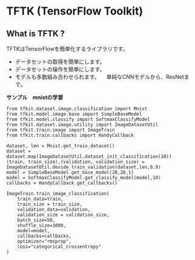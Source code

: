 # TFTK (TensorFlow Toolkit)

## What is TFTK ?

TFTKはTensorFlowを簡単化するライブラリです。

* データセットの取得を簡単にします。
* データセットの操作を簡単にします。
* モデルも多数組み合わせられます。
　単純なCNNモデルから、ResNetまで。

__サンプル　mnistの学習__
```
from tfkit.dataset.image.classification import Mnist
from tfkit.model.image.base import SimpleBaseModel
from tfkit.model.classify import SoftmaxClassifyModel
from tfkit.dataset.image.utility import ImageDatasetUtil
from tfkit.train.image import ImageTrain
from tfkit.train.callbacks import HandyCallback

dataset, len = Mnist.get_train_dataset()
dataset = dataset.map(ImageDatasetUtil.dataset_init_classification(10))
(train, train_size),(validation, validation_size) = ImageDatasetUtil.devide_train_validation(dataset,len,0.9)
model = SimpleBaseModel.get_base_model(28,28,1)
model = SoftmaxClassifyModel.get_classify_model(model,10)
callbacks = HandyCallback.get_callbacks()

ImageTrain.train_image_classification(
    train_data=train,
    train_size = train_size,
    validation_data=validation,
    validation_size = validation_size,
    batch_size=50,
    shuffle_size=1000,
    model=model,
    callbacks=callbacks,
    optimizer="rmsprop",
    loss="categorical_crossentropy"
)
```
